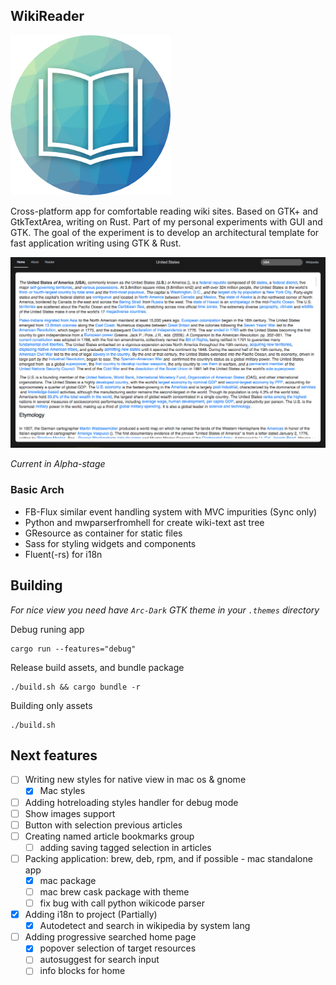## WikiReader
![Logo](logo.png)

Cross-platform app for comfortable reading wiki sites. Based on GTK+ and GtkTextArea, writing on Rust.
Part of my personal experiments with GUI and GTK. The goal of the experiment is to develop an architectural template for fast application writing using GTK & Rust.

![Intro Image](intro-image.png)

*Current in Alpha-stage*

### Basic Arch
- FB-Flux similar event handling system with MVC impurities (Sync only)
- Python and mwparserfromhell for create wiki-text ast tree
- GResource as container for static files
- Sass for styling widgets and components
- Fluent(-rs) for i18n

## Building
_For nice view you need have `Arc-Dark` GTK theme in your `.themes` directory_

Debug runing app
```
cargo run --features="debug"
```

Release build assets, and bundle package
```
./build.sh && cargo bundle -r
```

Building only assets
```
./build.sh
```

## Next features
- [ ] Writing new styles for native view in mac os & gnome
  - [x] Mac styles
- [ ] Adding hotreloading styles handler for debug mode
- [ ] Show images support
- [ ] Button with selection previous articles
- [ ] Creating named article bookmarks group
  - [ ] adding saving tagged selection in articles
- [ ] Packing application: brew, deb, rpm, and if possible - mac standalone app
  - [x] mac package
  - [ ] mac brew cask package with theme 
  - [ ] fix bug with call python wikicode parser
- [x] Adding i18n to project (Partially)
  - [x] Autodetect and search in wikipedia by system lang 
- [ ] Adding progressive searched home page
  - [x] popover selection of target resources
  - [ ] autosuggest for search input
  - [ ] info blocks for home